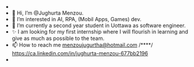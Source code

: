 - 
- 👋 Hi, I’m @Jughurta Menzou.
- 👀 I’m interested in AI, RPA, (Mobil Apps, Games) dev.
- 🌱 I’m currently a second year student in Uottawa as software engineer.
- ✨ I am looking for my first internship where I will flourish in learning and give as much as possible to the team.
- 📫 How to reach me menzoujugurtha@hotmail.com /****/ https://ca.linkedin.com/in/jughurta-menzou-677bb2196
- 


